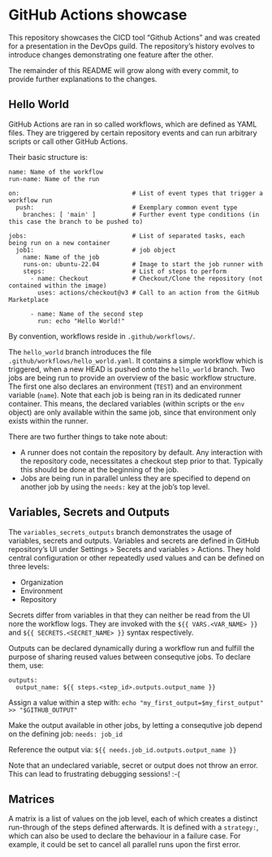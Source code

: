 # GitHub Actions showcase

This repository showcases the CICD tool “Github Actions” and was created for a presentation in the DevOps guild.
The repository’s history evolves to introduce changes demonstrating one feature after the other.

The remainder of this README will grow along with every commit, to provide further explanations to the changes.


## Hello World

GitHub Actions are ran in so called workflows, which are defined as YAML files.
They are triggered by certain repository events and can run arbitrary scripts or call other GitHub Actions.

Their basic structure is:

```
name: Name of the workflow
run-name: Name of the run

on:                               # List of event types that trigger a workflow run
  push:                           # Exemplary common event type
    branches: [ 'main' ]          # Further event type conditions (in this case the branch to be pushed to)

jobs:                             # List of separated tasks, each being run on a new container
  job1:                           # job object
    name: Name of the job
    runs-on: ubuntu-22.04         # Image to start the job runner with
    steps:                        # List of steps to perform
      - name: Checkout            # Checkout/Clone the repository (not contained within the image)
        uses: actions/checkout@v3 # Call to an action from the GitHub Marketplace

      - name: Name of the second step
        run: echo "Hello World!"
```

By convention, workflows reside in `.github/workflows/`.

The `hello_world` branch introduces the file `.github/workflows/hello_world.yaml`.
It contains a simple workflow which is triggered, when a new HEAD is pushed onto the `hello_world` branch.
Two jobs are being run to provide an overview of the basic workflow structure.
The first one also declares an environment (`TEST`) and an environment variable (`name`).
Note that each job is being ran in its dedicated runner container.
This means, the declared variables (within scripts or the `env` object) are only available within the same job, since that environment only exists within the runner.

There are two further things to take note about:
* A runner does not contain the repository by default.
  Any interaction with the repository code, necessitates a checkout step prior to that.
  Typically this should be done at the beginning of the job.
* Jobs are being run in parallel unless they are specified to depend on another job by using the `needs:` key at the job’s top level.


## Variables, Secrets and Outputs

The `variables_secrets_outputs` branch demonstrates the usage of variables, secrets and outputs.
Variables and secrets are defined in GitHub repository’s UI under Settings > Secrets and variables > Actions.
They hold central configuration or other repeatedly used values and can be defined on three levels:
* Organization
* Environment
* Repository

Secrets differ from variables in that they can neither be read from the UI nore the workflow logs.
They are invoked with the `${{ VARS.<VAR_NAME> }}` and `${{ SECRETS.<SECRET_NAME> }}` syntax respectively.

Outputs can be declared dynamically during a workflow run and fulfill the purpose of sharing reused values between consequtive jobs.
To declare them, use:

```
outputs:
  output_name: ${{ steps.<step_id>.outputs.output_name }}
```

Assign a value within a step with:
`echo "my_first_output=$my_first_output" >> "$GITHUB_OUTPUT"`

Make the output available in other jobs, by letting a consequtive job depend on the defining job:
`needs: job_id`

Reference the output via:
`${{ needs.job_id.outputs.output_name }}`

Note that an undeclared variable, secret or output does not throw an error.
This can lead to frustrating debugging sessions! :-(


## Matrices

A matrix is a list of values on the job level, each of which creates a distinct run-through of the steps defined afterwards.
It is defined with a `strategy:`, which can also be used to declare the behaviour in a failure case.
For example, it could be set to cancel all parallel runs upon the first error.
